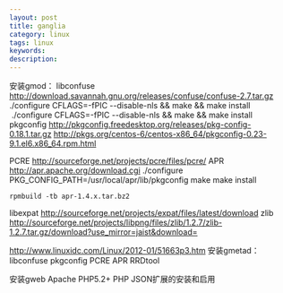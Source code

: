 ```yaml
---
layout: post
title: ganglia
category: linux
tags: linux
keywords: 
description: 
---
```

安装gmod：
libconfuse
	http://download.savannah.gnu.org/releases/confuse/confuse-2.7.tar.gz
	./configure CFLAGS=-fPIC --disable-nls && make && make install  
	 ./configure CFLAGS=-fPIC --disable-nls && make && make install
pkgconfig
	http://pkgconfig.freedesktop.org/releases/pkg-config-0.18.1.tar.gz
	http://pkgs.org/centos-6/centos-x86_64/pkgconfig-0.23-9.1.el6.x86_64.rpm.html
	
PCRE
	http://sourceforge.net/projects/pcre/files/pcre/
APR
	http://apr.apache.org/download.cgi
	   ./configure  PKG_CONFIG_PATH=/usr/local/apr/lib/pkgconfig
   make
   make install
	
	rpmbuild -tb apr-1.4.x.tar.bz2
libexpat
http://sourceforge.net/projects/expat/files/latest/download
zlib
http://sourceforge.net/projects/libpng/files/zlib/1.2.7/zlib-1.2.7.tar.gz/download?use_mirror=jaist&download=

http://www.linuxidc.com/Linux/2012-01/51663p3.htm
安装gmetad：
libconfuse
pkgconfig
PCRE
APR
RRDtool

安装gweb
Apache
PHP5.2+
PHP JSON扩展的安装和启用
